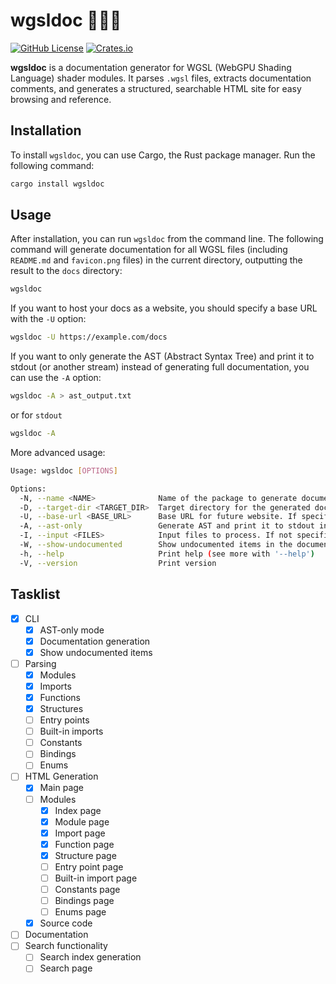 # wgsldoc 📃🧑‍💻

[![GitHub License](https://img.shields.io/github/license/konceptosociala/wgsldoc.svg)](LICENSE)
[![Crates.io](https://img.shields.io/crates/v/wgsldoc.svg)](https://crates.io/crates/wgsldoc)

**wgsldoc** is a documentation generator for WGSL (WebGPU Shading Language) shader modules. It parses `.wgsl` files, extracts documentation comments, and generates a structured, searchable HTML site for easy browsing and reference.

## Installation

To install `wgsldoc`, you can use Cargo, the Rust package manager. Run the following command:

```bash
cargo install wgsldoc
```

## Usage
After installation, you can run `wgsldoc` from the command line. 
The following command will generate documentation for all WGSL files (including `README.md` and `favicon.png` files) in the current directory, outputting the result
to the `docs` directory:

```bash
wgsldoc
```

If you want to host your docs as a website, you should specify a base URL with the `-U` option:

```bash
wgsldoc -U https://example.com/docs
```

If you want to only generate the AST (Abstract Syntax Tree) and print it to stdout (or another stream) instead of generating full documentation, you can use the `-A` option:

```bash
wgsldoc -A > ast_output.txt
```
or for `stdout`
```bash
wgsldoc -A
```

More advanced usage:

```bash
Usage: wgsldoc [OPTIONS]

Options:
  -N, --name <NAME>              Name of the package to generate documentation for
  -D, --target-dir <TARGET_DIR>  Target directory for the generated documentation 
  -U, --base-url <BASE_URL>      Base URL for future website. If specified, it will be used to generate links in the documentation. Otherwise, the links will use `target_dir` as the base URL
  -A, --ast-only                 Generate AST and print it to stdout instead of generating full documentation
  -I, --input <FILES>            Input files to process. If not specified, the program will look for .wgsl files in the current directory
  -W, --show-undocumented        Show undocumented items in the documentation
  -h, --help                     Print help (see more with '--help')
  -V, --version                  Print version
```

## Tasklist

- [x] CLI
    - [x] AST-only mode
    - [x] Documentation generation
    - [x] Show undocumented items
- [ ] Parsing
    - [x] Modules
    - [x] Imports
    - [x] Functions
    - [x] Structures
    - [ ] Entry points
    - [ ] Built-in imports
    - [ ] Constants
    - [ ] Bindings
    - [ ] Enums
- [ ] HTML Generation
    - [x] Main page
    - [ ] Modules
        - [x] Index page
        - [x] Module page
        - [x] Import page
        - [x] Function page
        - [x] Structure page
        - [ ] Entry point page
        - [ ] Built-in import page
        - [ ] Constants page
        - [ ] Bindings page
        - [ ] Enums page
    - [x] Source code
- [ ] Documentation
- [ ] Search functionality
    - [ ] Search index generation
    - [ ] Search page